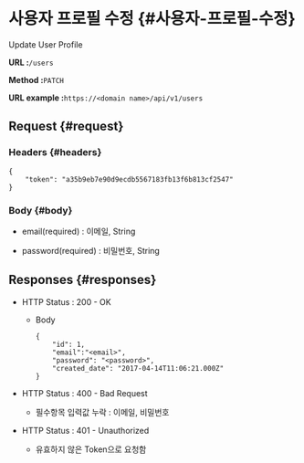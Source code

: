 # 사용자 프로필 수정 {#사용자-프로필-수정}

Update User Profile

**URL :**`/users`

**Method :**`PATCH`

**URL example :**`https://<domain name>/api/v1/users`

## Request {#request}

### Headers {#headers}

```
{
    "token": "a35b9eb7e90d9ecdb5567183fb13f6b813cf2547"
}
```

### Body {#body}

* email\(required\) : 이메일, String

* password\(required\) : 비밀번호, String

## Responses {#responses}

* HTTP Status : 200 - OK

  * Body

    ```
    {
        "id": 1,
        "email":"<email>",
        "password": "<password>",
        "created_date": "2017-04-14T11:06:21.000Z"
    }
    ```

* HTTP Status : 400 - Bad Request

  * 필수항목 입력값 누락 : 이메일, 비밀번호

* HTTP Status : 401 - Unauthorized

  * 유효하지 않은 Token으로 요청함



